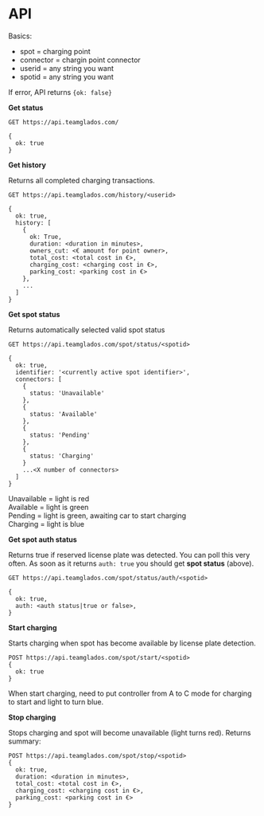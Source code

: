 # API

Basics:

- spot = charging point
- connector = chargin point connector
- userid = any string you want
- spotid = any string you want

If error, API returns `{ok: false}`

**Get status**

```
GET https://api.teamglados.com/

{
  ok: true
}
```

**Get history**

Returns all completed charging transactions.

```
GET https://api.teamglados.com/history/<userid>

{
  ok: true,
  history: [
    {
      ok: True,
      duration: <duration in minutes>,
      owners_cut: <€ amount for point owner>,
      total_cost: <total cost in €>,
      charging_cost: <charging cost in €>,
      parking_cost: <parking cost in €>
    },
    ...
  ]
}
```

**Get spot status**

Returns automatically selected valid spot status

```
GET https://api.teamglados.com/spot/status/<spotid>

{
  ok: true,
  identifier: '<currently active spot identifier>',
  connectors: [
    {
      status: 'Unavailable'
    },
    {
      status: 'Available'
    },
    {
      status: 'Pending'
    },
    {
      status: 'Charging'
    }
    ...<X number of connectors>
  ]
}
```

Unavailable = light is red  
Available = light is green  
Pending = light is green, awaiting car to start charging  
Charging = light is blue  

**Get spot auth status**

Returns true if reserved license plate was detected. You can poll this very
often. As soon as it returns `auth: true` you should get **spot status** (above).

```
GET https://api.teamglados.com/spot/status/auth/<spotid>

{
  ok: true,
  auth: <auth status|true or false>,
}
```

**Start charging**

Starts charging when spot has become available by license plate detection.

```
POST https://api.teamglados.com/spot/start/<spotid>
{
  ok: true
}
```

When start charging, need to put controller from A to C mode for charging to start and light to turn blue.

**Stop charging**

Stops charging and spot will become unavailable (light turns red). Returns summary:

```
POST https://api.teamglados.com/spot/stop/<spotid>
{
  ok: true,
  duration: <duration in minutes>,
  total_cost: <total cost in €>,
  charging_cost: <charging cost in €>,
  parking_cost: <parking cost in €>
}
```
